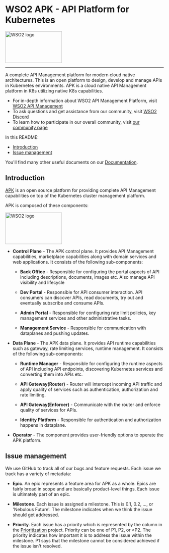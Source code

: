 # WSO2 APK - API Platform for Kubernetes


<a href="https://wso2.com/">
   <img src="https://raw.githubusercontent.com/wso2/apk/main/logo/wso2-logo.png"
        alt="WSO2 logo" title="WSO2" height="100" width="180" />
</a>

---
A complete API Management platform for modern cloud native architectures. This is an open platform to design, develop and manage APIs in Kubernetes environments. APK is a cloud native API Management platform in K8s utilizing native K8s capabilities.


- For in-depth information about WSO2 API Management Platform, visit [WSO2 API Management](https://wso2.com/api-manager/)
- To ask questions and get assistance from our community, visit [WSO2 Discord](https://discord.com/invite/Xa5VubmThw?utm_source=wso2-dev&utm_medium=link&utm_campaign=wso2-dev_link_from-dev-homepage_221002)
- To learn how to participate in our overall community, visit [our community page](https://wso2.com/community/)

In this README:

- [Introduction](#introduction)
- [Issue management](#issue-management)

You'll find many other useful documents on our [Documentation](https://wso2.com/documentation/).

## Introduction

[APK](https://github.com/wso2/apk) is an open source platform for providing complete API Management capabilities on top of the Kubernetes cluster management platform.

APK is composed of these components:

<a href="https://wso2.com/">
   <img src="https://raw.githubusercontent.com/wso2/apk/main/logo/architecture.png"
        alt="WSO2 logo" title="WSO2" height="100" width="180" />
</a>

- **Control Plane** - The APK control plane. It provides API Management capabilities, marketplace capabilities along with domain services and web applications. It consists of the following sub-components:

   - **Back Office** - Responsible for configuring the portal aspects of API including descriptions, documents, images etc. Also manage API visibility and lifecycle

   - **Dev Portal** - Responsible for API consumer interaction. API consumers can discover APIs, read documents, try out and eventually subscribe and consume APIs.

   - **Admin Portal** - Responsible for configuring rate limit policies, key management services and other administrative tasks.

   - **Management Service** - Responsible for communication with dataplanes and pushing updates.

- **Data Plane** - The APK data plane. It provides API runtime capabilities such as gateway, rate limiting services, runtime management. It consists of the following sub-components:

   - **Runtime Manager** - Responsible for configuring the runtime aspects of API including API endpoints, discovering Kubernetes services and converting them into APIs etc.

   - **API Gateway(Router)** - Router will intercept incoming API traffic and apply quality of services such as authentication, authorization and rate limiting.

   - **API Gateway(Enforcer)** - Communicate with the router and enforce quality of services for APIs.

   - **Identity Platform** - Responsible for authentication and authorization happens in dataplane.

- **Operator** - The component provides user-friendly options to operate the APK platform.



## Issue management

We use GitHub to track all of our bugs and feature requests. Each issue we track has a variety of metadata:

- **Epic**. An epic represents a feature area for APK as a whole. Epics are fairly broad in scope and are basically product-level things.
Each issue is ultimately part of an epic.

- **Milestone**. Each issue is assigned a milestone. This is 0.1, 0.2, ..., or 'Nebulous Future'. The milestone indicates when we think the issue should get addressed.

- **Priority**. Each issue has a priority which is represented by the column in the [Prioritization]() project. Priority can be one of P1, P2, or >P2. The priority indicates how important it is to address the issue within the milestone. P1 says that the
milestone cannot be considered achieved if the issue isn't resolved.

